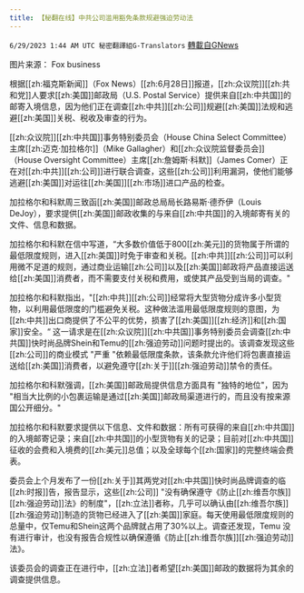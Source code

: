 ```yaml
---
title: 【秘翻在线】中共公司滥用豁免条款规避强迫劳动法
---
```

`6/29/2023 1:44 AM UTC 秘密翻譯組G-Translators` [轉載自GNews](https://gnews.org/articles/1421648)

图片来源： Fox business

根据[[zh:福克斯新闻]]（Fox News）[[zh:6月28日]]报道，[[zh:众议院]][[zh:共和党]]人要求[[zh:美国]]邮政局（U.S. Postal Service）提供来自[[zh:中共国]]的邮寄入境信息，因为他们正在调查[[zh:中共]][[zh:公司]]规避[[zh:美国]]法规和逃避[[zh:美国]]关税、税收及审查的行为。

[[zh:众议院]][[zh:中共国]]事务特别委员会（House China Select Committee）主席[[zh:迈克·加拉格尔]]（Mike Gallagher）和[[zh:众议院监督委员会]]（House Oversight Committee）主席[[zh:詹姆斯·科默]]（James Comer）正在对[[zh:中共]][[zh:公司]]进行联合调查，这些[[zh:公司]]利用漏洞，使他们能够逃避[[zh:美国]]对运往[[zh:美国]][[zh:市场]]进口产品的检查。

加拉格尔和科默周三致函[[zh:美国]]邮政总局局长路易斯·德乔伊（Louis DeJoy），要求提供[[zh:美国]]邮政收集的与来自[[zh:中共国]]的入境邮寄有关的文件、信息和数据。

加拉格尔和科默在信中写道，“大多数价值低于800[[zh:美元]]的货物属于所谓的最低限度规则，进入[[zh:美国]]时免于审查和关税。[[zh:中共]][[zh:公司]]可以利用微不足道的规则，通过商业运输[[zh:公司]]以及[[zh:美国]]邮政将产品直接运送给[[zh:美国]]消费者，而不需要支付关税和费用，或使其产品受到当局的调查。"

加拉格尔和科默指出，"[[zh:中共]][[zh:公司]]经常将大型货物分成许多小型货物，以利用最低限度的门槛避免关税。这种做法滥用最低限度规则的意图，为[[zh:中共]]出口商提供了不公平的优势，损害了[[zh:美国]][[zh:经济]]和[[zh:国家]]安全。“
这一请求是在[[zh:众议院]][[zh:中共国]]事务特别委员会调查[[zh:中共国]]快时尚品牌Shein和Temu的[[zh:强迫劳动]]问题时提出的。该调查发现这些[[zh:公司]]的商业模式 "严重 "依赖最低限度条款，该条款允许他们将包裹直接运送给[[zh:美国]]消费者，以避免遵守[[zh:关于]][[zh:强迫劳动]]禁令的责任。

加拉格尔和科默强调，[[zh:美国]]邮政局提供信息方面具有 "独特的地位"，因为 "相当大比例的小包裹运输是通过[[zh:美国]]邮政局渠道进行的，而且没有按来源国公开细分。"

加拉格尔和科默要求提供以下信息、文件和数据：所有可获得的来自[[zh:中共国]]的入境邮寄记录；来自[[zh:中共国]]的小型货物有关的记录；目前对[[zh:中共国]]征收的会费和入境费的[[zh:美元]]总值；以及全球每个[[zh:国家]]的完整终端会费表。

委员会上个月发布了一份[[zh:关于]]其两党对[[zh:中共国]]快时尚品牌调查的临[[zh:时报]]告，报告显示，这些[[zh:公司]] "没有确保遵守《防止[[zh:维吾尔族]][[zh:强迫劳动]]法》的制度"，[[zh:立法]]者称，几乎可以确认由[[zh:维吾尔族]][[zh:强迫劳动]]制造的货物已经进入了[[zh:美国]]家庭。每天使用最低限度规则的总量中，仅Temu和Shein这两个品牌就占用了30%以上。调查还发现，Temu 没有进行审计，也没有报告合规性以确保遵循《防止[[zh:维吾尔族]][[zh:强迫劳动]]法》。

该委员会的调查正在进行中，[[zh:立法]]者希望[[zh:美国]]邮政的数据将为其余的调查提供信息。
